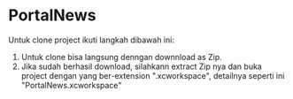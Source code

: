 # PortalNews

Untuk clone project ikuti langkah dibawah ini:

1. Untuk clone bisa langsung denngan downnload as Zip.
2. Jika sudah  berhasil download, silahkann extract Zip nya dan buka project dengan yang ber-extension ".xcworkspace\", detailnya seperti ini "PortalNews.xcworkspace"

